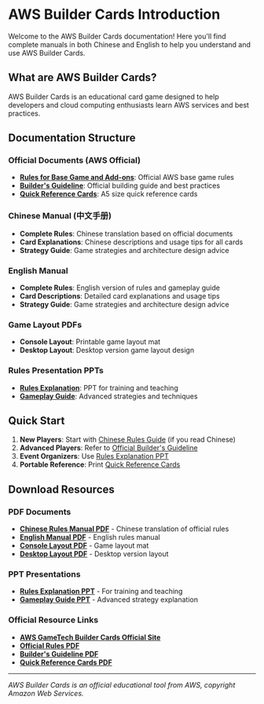 # AWS Builder Cards Introduction

Welcome to the AWS Builder Cards documentation! Here you'll find complete manuals in both Chinese and English to help you understand and use AWS Builder Cards.

## What are AWS Builder Cards?

AWS Builder Cards is an educational card game designed to help developers and cloud computing enthusiasts learn AWS services and best practices.

## Documentation Structure

### Official Documents (AWS Official)
- **[Rules for Base Game and Add-ons](./official/rules-base-game.md)**: Official AWS base game rules
- **[Builder's Guideline](./official/builders-guideline.md)**: Official building guide and best practices
- **[Quick Reference Cards](./official/quick-reference.md)**: A5 size quick reference cards

### Chinese Manual (中文手册)
- **Complete Rules**: Chinese translation based on official documents
- **Card Explanations**: Chinese descriptions and usage tips for all cards
- **Strategy Guide**: Game strategies and architecture design advice

### English Manual
- **Complete Rules**: English version of rules and gameplay guide
- **Card Descriptions**: Detailed card explanations and usage tips
- **Strategy Guide**: Game strategies and architecture design advice

### Game Layout PDFs
- **Console Layout**: Printable game layout mat
- **Desktop Layout**: Desktop version game layout design

### Rules Presentation PPTs
- **[Rules Explanation](./presentation/rules-explanation.md)**: PPT for training and teaching
- **[Gameplay Guide](./presentation/gameplay-guide.md)**: Advanced strategies and techniques

## Quick Start

1. **New Players**: Start with [Chinese Rules Guide](./zh/rules.md) (if you read Chinese)
2. **Advanced Players**: Refer to [Official Builder's Guideline](./official/builders-guideline.md)
3. **Event Organizers**: Use [Rules Explanation PPT](./presentation/rules-explanation.md)
4. **Portable Reference**: Print [Quick Reference Cards](./official/quick-reference.md)

## Download Resources

### PDF Documents
- **[Chinese Rules Manual PDF](/pdfs/builder-cards/aws-builder-cards-zh.pdf)** - Chinese translation of official rules
- **[English Manual PDF](/pdfs/builder-cards/aws-builder-cards-en.pdf)** - English rules manual
- **[Console Layout PDF](/pdfs/builder-cards/console-layout-zh.pdf)** - Game layout mat
- **[Desktop Layout PDF](/pdfs/builder-cards/desktop-layout-zh.pdf)** - Desktop version layout

### PPT Presentations
- **[Rules Explanation PPT](/pdfs/builder-cards/rules-explanation.pptx)** - For training and teaching
- **[Gameplay Guide PPT](/pdfs/builder-cards/gameplay-guide.pptx)** - Advanced strategy explanation

### Official Resource Links
- **[AWS GameTech Builder Cards Official Site](https://aws.amazon.com/gametech/buildercards/)**
- **[Official Rules PDF](https://d1.awsstatic.com/gametech/buildercards/AWS_Builder_Cards_Rules.pdf)**
- **[Builder's Guideline PDF](https://d1.awsstatic.com/gametech/buildercards/AWS_Builder_Cards_Builders_Guideline.pdf)**
- **[Quick Reference Cards PDF](https://d1.awsstatic.com/gametech/buildercards/AWS_Builder_Cards_Quick_Reference.pdf)**

---

*AWS Builder Cards is an official educational tool from AWS, copyright Amazon Web Services.*